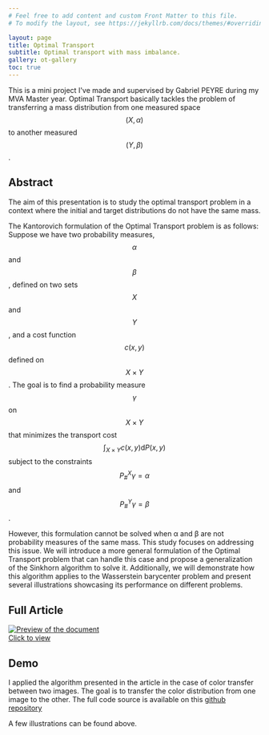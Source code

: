 ```yaml
---
# Feel free to add content and custom Front Matter to this file.
# To modify the layout, see https://jekyllrb.com/docs/themes/#overriding-theme-defaults

layout: page
title: Optimal Transport
subtitle: Optimal transport with mass imbalance.
gallery: ot-gallery
toc: true
---
```


This is a mini project I've made and supervised by Gabriel PEYRE during my MVA Master year. Optimal Transport basically tackles the problem of transferring a mass distribution from one measured space $$(X, \alpha)$$ to another measured $$(Y, \beta)$$.

## Abstract
The aim of this presentation is to study the optimal transport problem in a context where the initial and target distributions do not have the same mass.

The Kantorovich formulation of the Optimal Transport problem is as follows: Suppose we have two probability measures, $$\alpha$$ and $$\beta$$, defined on two sets $$X$$ and $$Y$$, and a cost function $$c(x, y)$$ defined on $$X \times Y$$. The goal is to find a probability measure $$\gamma$$ on $$X \times Y$$ that minimizes the transport cost $$\int_{X\times Y}c(x,y) \textrm{d}P(x,y)$$ subject to the constraints $$P_{\#}^X \gamma = \alpha$$ and $$P_{\#}^Y \gamma = \beta$$.

However, this formulation cannot be solved when α and β are not probability measures of the same mass. This study focuses on addressing this issue. We will introduce a more general formulation of the Optimal Transport problem that can handle this case and propose a generalization of the Sinkhorn algorithm to solve it. Additionally, we will demonstrate how this algorithm applies to the Wasserstein barycenter problem and present several illustrations showcasing its performance on different problems.

## Full Article

<div markdown="0">
  <a href="{{ site.baseurl }}/assets/documents/OT project.pdf">
    <div class="preview-container">
      <img src="{{ site.baseurl }}/assets/thumbnails/ot_thumbnail.PNG" alt="Preview of the document"/>
      <div class="hover-effect">Click to view</div>
    </div>
  </a>
</div>

## Demo

I applied the algorithm presented in the article in the case of color transfer between two images. The goal is to transfer the color distribution from one image to the other. The full code source is available on this [github repository](https://github.com/Aser97/Optimal-Transport.git)

A few illustrations can be found above.

